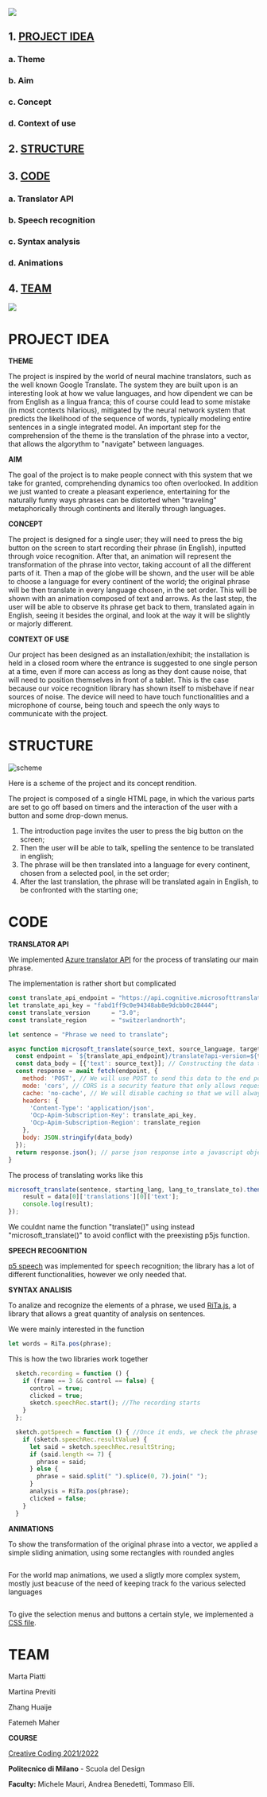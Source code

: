 ![](./assets-readme/logo.svg)

## 1. [PROJECT IDEA](#project-idea)

### a. Theme

### b. Aim

### c. Concept

### d. Context of use

## 2. [STRUCTURE](#structure)

## 3. [CODE](#code)

### a. Translator API

### b. Speech recognition

### c. Syntax analysis

### d. Animations

## 4. [TEAM](#team)

![](./assets/readme/title_2.png)

# PROJECT IDEA

**THEME**

The project is inspired by the world of neural machine translators, such as the well known Google Translate. The system they are built upon is an interesting look at how we value languages, and how dipendent we can be from English as a lingua franca; this of course could lead to some mistake (in most contexts hilarious), mitigated by the neural network system that predicts the likelihood of the sequence of words, typically modeling entire sentences in a single integrated model.
An important step for the comprehension of the theme is the translation of the phrase into a vector, that allows the algorythm to "navigate" between languages.

**AIM**

The goal of the project is to make people connect with this system that we take for granted, comprehending dynamics too often overlooked. In addition we just wanted to create a pleasant experience, entertaining for the naturally funny ways phrases can be distorted when "traveling" metaphorically through continents and literally through languages.

**CONCEPT**

The project is designed for a single user; they will need to press the big button on the screen to start recording their phrase (in English), inputted through voice recognition. After that, an animation will represent the transformation of the phrase into vector, taking account of all the different parts of it. Then a map of the globe will be shown, and the user will be able to choose a language for every continent of the world; the original phrase will be then translate in every language chosen, in the set order. This will be shown with an animation composed of text and arrows.
As the last step, the user will be able to observe its phrase get back to them, translated again in English, seeing it besides the orginal, and look at the way it will be slightly or majorly different.

**CONTEXT OF USE**

Our project has been designed as an installation/exhibit; the installation is held in a closed room where the entrance is suggested to one single person at a time, even if more can access as long as they dont cause noise, that will need to position themselves in front of a tablet. This is the case because our voice recognition library has shown itself to misbehave if near sources of noise.
The device will need to have touch functionalities and a microphone of course, being touch and speech the only ways to communicate with the project.

# STRUCTURE

![scheme](./assets/readme/struttura.png)

Here is a scheme of the project and its concept rendition.

The project is composed of a single HTML page, in which the various parts are set to go off based on timers and the interaction of the user with a button and some drop-down menus.

1. The introduction page invites the user to press the big button on the screen;
2. Then the user will be able to talk, spelling the sentence to be translated in english;
3. The phrase will be then translated into a language for every continent, chosen from a selected pool, in the set order;
4. After the last translation, the phrase will be translated again in English, to be confronted with the starting one;

# CODE

**TRANSLATOR API**

We implemented [Azure translator API](https://azure.microsoft.com/it-it/products/cognitive-services/translator) for the process of translating our main phrase.

The implementation is rather short but complicated

```JavaScript
const translate_api_endpoint = "https://api.cognitive.microsofttranslator.com";
let translate_api_key = "fabd1ff9c0e94348ab8e9dcbb0c28444";
const translate_version      = "3.0";
const translate_region       = "switzerlandnorth";

let sentence = "Phrase we need to translate";

async function microsoft_translate(source_text, source_language, target_language) { //using an asyncronous function, that will request the data and wait for it to be sent back, without stopping the code from running
  const endpoint = `${translate_api_endpoint}/translate?api-version=${translate_version}&from=${source_language}&to=${target_language}`; // Constructing the URL to send to
  const data_body = [{'text': source_text}]; // Constructing the data to be sent
  const response = await fetch(endpoint, {
    method: 'POST', // We will use POST to send this data to the end point
    mode: 'cors', // CORS is a security feature that only allows requests to/from the same site, in this case because we're sending data to an external site we will turn it off
    cache: 'no-cache', // We will disable caching so that we will always get the "fresh" response from the server
    headers: {
      'Content-Type': 'application/json',
      'Ocp-Apim-Subscription-Key': translate_api_key,
      'Ocp-Apim-Subscription-Region': translate_region
    },
    body: JSON.stringify(data_body)
  });
  return response.json(); // parse json response into a javascript object and return
}
```

The process of translating works like this

```JavaScript
microsoft_translate(sentence, starting_lang, lang_to_translate_to).then((data) => {
    result = data[0]['translations'][0]['text'];
    console.log(result);
});
```

We couldnt name the function "translate()" using instead "microsoft_translate()" to avoid conflict with the preexisting p5js function.

**SPEECH RECOGNITION**

[p5 speech](https://idmnyu.github.io/p5.js-speech/) was implemented for speech recognition; the library has a lot of different functionalities, however we only needed that.

**SYNTAX ANALISIS**

To analize and recognize the elements of a phrase, we used [RiTa.js](https://github.com/dhowe/ritajs), a library that allows a great quantity of analysis on sentences.

We were mainly interested in the function

```JavaScript
let words = RiTa.pos(phrase);
```

This is how the two libraries work together

```JavaScript
  sketch.recording = function () {
    if (frame == 3 && control == false) {
      control = true;
      clicked = true;
      sketch.speechRec.start(); //The recording starts
    }
  };

  sketch.gotSpeech = function () { //Once it ends, we check the phrase's length and start the analysis
    if (sketch.speechRec.resultValue) {
      let said = sketch.speechRec.resultString;
      if (said.length <= 7) {
        phrase = said;
      } else {
        phrase = said.split(" ").splice(0, 7).join(" ");
      }
      analysis = RiTa.pos(phrase);
      clicked = false;
    }
  }
```

**ANIMATIONS**

To show the transformation of the original phrase into a vector, we applied a simple sliding animation, using some rectangles with rounded angles

```JavaScript

```

For the world map animations, we used a sligtly more complex system, mostly just beacuse of the need of keeping track fo the various selected languages

```JavaScript

```

To give the selection menus and buttons a certain style, we implemented a [CSS file](./style.css).

# TEAM

Marta Piatti

Martina Previti

Zhang Huaije

Fatemeh Maher


**COURSE**

[Creative Coding 2021/2022](https://drawwithcode.github.io/2020/)

**Politecnico di Milano** - Scuola del Design

**Faculty:** Michele Mauri, Andrea Benedetti, Tommaso Elli.
